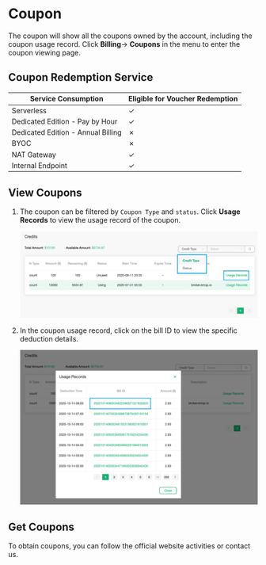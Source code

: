 # Coupon

The coupon will show all the coupons owned by the account, including the coupon usage record. Click **Billing**-> **Coupons** in the menu to enter the coupon viewing page.

## Coupon Redemption Service

| **Service Consumption**            | **Eligible for Voucher Redemption** |
| ---------------------------------- | ----------------------------------- |
| Serverless                         | ✓                                   |
| Dedicated Edition - Pay by Hour    | ✓                                   |
| Dedicated Edition - Annual Billing | ✗                                   |
| BYOC                               | ✗                                   |
| NAT Gateway                        | ✓                                   |
| Internal Endpoint                  | ✓                                   |

## View Coupons

1. The coupon can be filtered by `Coupon Type` and `status`. Click **Usage Records** to view the usage record of the coupon.

   ![credits](./_assets/credits.png)

2. In the coupon usage record, click on the bill ID to view the specific deduction details.

   ![credits-usage](./_assets/credits-usage.png)


## Get Coupons

To obtain coupons, you can follow the official website activities or contact us.
